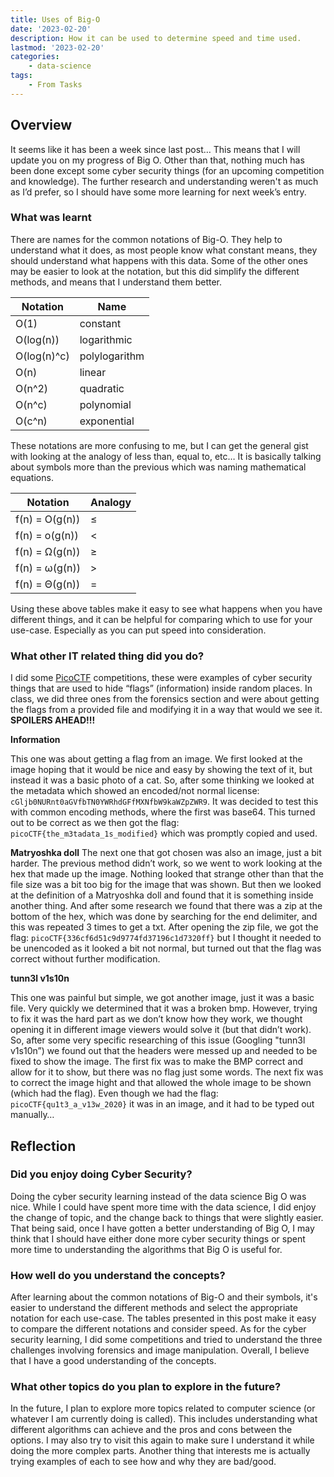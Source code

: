 ```yaml
---
title: Uses of Big-O
date: '2023-02-20'
description: How it can be used to determine speed and time used.
lastmod: '2023-02-20'
categories:
    - data-science
tags:
    - From Tasks
---
```


## Overview

It seems like it has been a week since last post… This means that I will update you on my progress of Big O. Other than that, nothing much has been done except some cyber security things (for an upcoming competition and knowledge). The further research and understanding weren't as much as I’d prefer, so I should have some more learning for next week’s entry.

### What was learnt

There are names for the common notations of Big-O. They help to understand what it does, as most people know what constant means, they should understand what happens with this data. Some of the other ones may be easier to look at the notation, but this did simplify the different methods, and means that I understand them better.

| **Notation** | **Name** |
| --- | --- |
| O(1) | constant |
| O(log(n)) | logarithmic |
| O(log(n)^c) | polylogarithm |
| O(n) | linear |
| O(n^2) | quadratic |
| O(n^c) | polynomial |
| O(c^n) | exponential |

These notations are more confusing to me, but I can get the general gist with looking at the analogy of less than, equal to, etc… It is basically talking about symbols more than the previous which was naming mathematical equations.

| **Notation**   | **Analogy** |
| ---            | ---         |
| f(n) = O(g(n)) | ≤           |
| f(n) = o(g(n)) | <           |
| f(n) = Ω(g(n)) | ≥           |
| f(n) = ω(g(n)) | >           |
| f(n) = Θ(g(n)) | =           |

Using these above tables make it easy to see what happens when you have different things, and it can be helpful for comparing which to use for your use-case. Especially as you can put speed into consideration.

### What other IT related thing did you do?

I did some [PicoCTF](https://picoctf.org/) competitions, these were examples of cyber security things that are used to hide “flags” (information) inside random places. In class, we did three ones from the forensics section and were about getting the flags from a provided file and modifying it in a way that would we see it. **SPOILERS AHEAD!!!**

**Information**

This one was about getting a flag from an image. We first looked at the image hoping that it would be nice and easy by showing the text of it, but instead it was a basic photo of a cat. So, after some thinking we looked at the metadata which showed an encoded/not normal license: `cGljb0NURnt0aGVfbTN0YWRhdGFfMXNfbW9kaWZpZWR9`. It was decided to test this with common encoding methods, where the first was base64. This turned out to be correct as we then got the flag: `picoCTF{the_m3tadata_1s_modified}` which was promptly copied and used.

******Matryoshka doll******
The next one that got chosen was also an image, just a bit harder. The previous method didn’t work, so we went to work looking at the hex that made up the image. Nothing looked that strange other than that the file size was a bit too big for the image that was shown. But then we looked at the definition of a Matryoshka doll and found that it is something inside another thing. And after some research we found that there was a zip at the bottom of the hex, which was done by searching for the end delimiter, and this was repeated 3 times to get a txt. After opening the zip file, we got the flag: `picoCTF{336cf6d51c9d9774fd37196c1d7320ff}` but I thought it needed to be unencoded as it looked a bit not normal, but turned out that the flag was correct without further modification.

**tunn3l v1s10n**

This one was painful but simple, we got another image, just it was a basic file. Very quickly we determined that it was a broken bmp. However, trying to fix it was the hard part as we don’t know how they work, we thought opening it in different image viewers would solve it (but that didn’t work). So, after some very specific researching of this issue (Googling "tunn3l v1s10n”) we found out that the headers were messed up and needed to be fixed to show the image. The first fix was to make the BMP correct and allow for it to show, but there was no flag just some words. The next fix was to correct the image hight and that allowed the whole image to be shown (which had the flag). Even though we had the flag: `picoCTF{qu1t3_a_v13w_2020}` it was in an image, and it had to be typed out manually…

## Reflection

### Did you enjoy doing Cyber Security?

Doing the cyber security learning instead of the data science Big O was nice. While I could have spent more time with the data science, I did enjoy the change of topic, and the change back to things that were slightly easier. That being said, once I have gotten a better understanding of Big O, I may think that I should have either done more cyber security things or spent more time to understanding the algorithms that Big O is useful for.

### How well do you understand the concepts?

After learning about the common notations of Big-O and their symbols, it's easier to understand the different methods and select the appropriate notation for each use-case. The tables presented in this post make it easy to compare the different notations and consider speed. As for the cyber security learning, I did some competitions and tried to understand the three challenges involving forensics and image manipulation. Overall, I believe that I have a good understanding of the concepts.

### What other topics do you plan to explore in the future?

In the future, I plan to explore more topics related to computer science (or whatever I am currently doing is called). This includes understanding what different algorithms can achieve and the pros and cons between the options. I may also try to visit this again to make sure I understand it while doing the more complex parts. Another thing that interests me is actually trying examples of each to see how and why they are bad/good.
